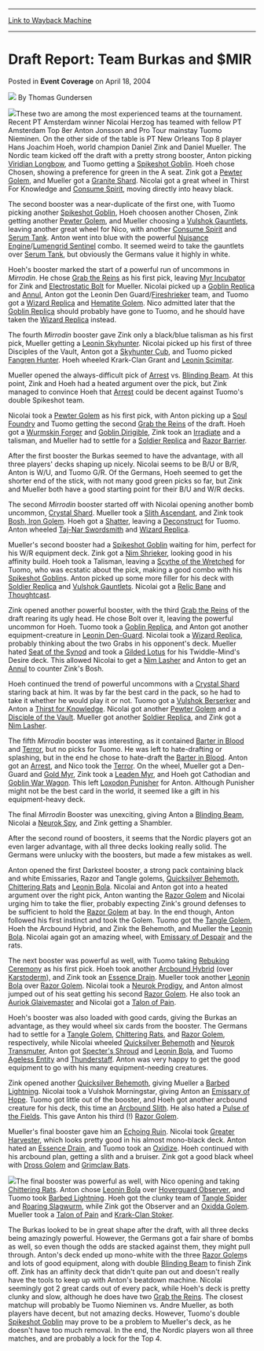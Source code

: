 
---
[Link to Wayback Machine](https://web.archive.org/web/20211203170058/https://magic.wizards.com/en/articles/archive/event-coverage/draft-report-team-burkas-and-mir-2004-04-18)

[_metadata_:author]:- "Thomas Gundersen"
[_metadata_:description]:- "These two are among the most experienced teams at the tournament. Recent PT Amsterdam winner Nicolai Herzog has teamed with fellow PT Amsterdam Top 8er Anton Jonsson and Pro Tour mainstay Tuomo Nieminen. On the other side of the table is PT New Orleans Top 8 player Hans Joachim Hoeh, world champion Daniel Zink and Daniel Mueller. The Nordic team kicked off the draft with a"
[_metadata_:generator]:- "Drupal 7 (http://drupal.org)"
[_metadata_:node]:- "536006"
[_metadata_:publish_date]:- "2004-04-18"
[_metadata_:source]:- "div-main-content"
[_metadata_:title]:- "Draft Report: Team Burkas and $MIR"
[_metadata_:wayback_capture_timestamp]:- "2021-12-03 17:00:58"
[_metadata_:wayback_raw_url]:- "https://web.archive.org/web/20211203170058id_/https://magic.wizards.com/en/articles/archive/event-coverage/draft-report-team-burkas-and-mir-2004-04-18"
[_metadata_:wayback_url]:- "https://magic.wizards.com/en/articles/archive/event-coverage/draft-report-team-burkas-and-mir-2004-04-18"
---


Draft Report: Team Burkas and $MIR
==================================



 Posted in **Event Coverage**
 on April 18, 2004 






![](https://media.magic.wizards.com/styles/auth_small/public/generic-avatar-150_99.png)
By Thomas Gundersen











![](https://media.magic.wizards.com/image_legacy_migration/sideboard/images/gpboc04/dr3_1.jpg)These two are among the most experienced teams at the tournament. Recent PT Amsterdam winner Nicolai Herzog has teamed with fellow PT Amsterdam Top 8er Anton Jonsson and Pro Tour mainstay Tuomo Nieminen. On the other side of the table is PT New Orleans Top 8 player Hans Joachim Hoeh, world champion Daniel Zink and Daniel Mueller. The Nordic team kicked off the draft with a pretty strong booster, Anton picking [Viridian Longbow](https://gatherer.wizards.com/Pages/Card/Details.aspx?name=Viridian+Longbow), and Tuomo getting a [Spikeshot Goblin](https://gatherer.wizards.com/Pages/Card/Details.aspx?name=Spikeshot+Goblin). Hoeh chose Chosen, showing a preference for green in the A seat. Zink got a [Pewter Golem](https://gatherer.wizards.com/Pages/Card/Details.aspx?name=Pewter+Golem), and Mueller got a [Granite Shard](https://gatherer.wizards.com/Pages/Card/Details.aspx?name=Granite+Shard). Nicolai got a great wheel in Thirst For Knowledge and [Consume Spirit](https://gatherer.wizards.com/Pages/Card/Details.aspx?name=Consume+Spirit), moving directly into heavy black. 


The second booster was a near-duplicate of the first one, with Tuomo picking another [Spikeshot Goblin](https://gatherer.wizards.com/Pages/Card/Details.aspx?name=Spikeshot+Goblin), Hoeh choosen another Chosen, Zink getting another [Pewter Golem](https://gatherer.wizards.com/Pages/Card/Details.aspx?name=Pewter+Golem), and Mueller choosing a [Vulshok Gauntlets](https://gatherer.wizards.com/Pages/Card/Details.aspx?name=Vulshok+Gauntlets), leaving another great wheel for Nico, with another [Consume Spirit](https://gatherer.wizards.com/Pages/Card/Details.aspx?name=Consume+Spirit) and [Serum Tank](https://gatherer.wizards.com/Pages/Card/Details.aspx?name=Serum+Tank). Anton went into blue with the powerful [Nuisance Engine](https://gatherer.wizards.com/Pages/Card/Details.aspx?name=Nuisance+Engine)/[Lumengrid Sentinel](https://gatherer.wizards.com/Pages/Card/Details.aspx?name=Lumengrid+Sentinel) combo. It seemed weird to take the gauntlets over [Serum Tank](https://gatherer.wizards.com/Pages/Card/Details.aspx?name=Serum+Tank), but obviously the Germans value it highly in white.


Hoeh's booster marked the start of a powerful run of uncommons in *Mirrodin*. He chose [Grab the Reins](https://gatherer.wizards.com/Pages/Card/Details.aspx?name=Grab+the+Reins) as his first pick, leaving [Myr Incubator](https://gatherer.wizards.com/Pages/Card/Details.aspx?name=Myr+Incubator) for Zink and [Electrostatic Bolt](https://gatherer.wizards.com/Pages/Card/Details.aspx?name=Electrostatic+Bolt) for Mueller. Nicolai picked up a [Goblin Replica](https://gatherer.wizards.com/Pages/Card/Details.aspx?name=Goblin+Replica) and [Annul](https://gatherer.wizards.com/Pages/Card/Details.aspx?name=Annul), Anton got the Leonin Den Guard/[Fireshrieker](https://gatherer.wizards.com/Pages/Card/Details.aspx?name=Fireshrieker) team, and Tuomo got a [Wizard Replica](https://gatherer.wizards.com/Pages/Card/Details.aspx?name=Wizard+Replica) and [Hematite Golem](https://gatherer.wizards.com/Pages/Card/Details.aspx?name=Hematite+Golem). Nico admitted later that the [Goblin Replica](https://gatherer.wizards.com/Pages/Card/Details.aspx?name=Goblin+Replica) should probably have gone to Tuomo, and he should have taken the [Wizard Replica](https://gatherer.wizards.com/Pages/Card/Details.aspx?name=Wizard+Replica) instead. 


The fourth *Mirrodin* booster gave Zink only a black/blue talisman as his first pick, Mueller getting a [Leonin Skyhunter](https://gatherer.wizards.com/Pages/Card/Details.aspx?name=Leonin+Skyhunter). Nicolai picked up his first of three Disciples of the Vault, Anton got a [Skyhunter Cub](https://gatherer.wizards.com/Pages/Card/Details.aspx?name=Skyhunter+Cub), and Tuomo picked [Fangren Hunter](https://gatherer.wizards.com/Pages/Card/Details.aspx?name=Fangren+Hunter). Hoeh wheeled Krark-Clan Grant and [Leonin Scimitar](https://gatherer.wizards.com/Pages/Card/Details.aspx?name=Leonin+Scimitar). 


Mueller opened the always-difficult pick of [Arrest](https://gatherer.wizards.com/Pages/Card/Details.aspx?name=Arrest) vs. [Blinding Beam](https://gatherer.wizards.com/Pages/Card/Details.aspx?name=Blinding+Beam). At this point, Zink and Hoeh had a heated argument over the pick, but Zink managed to convince Hoeh that [Arrest](https://gatherer.wizards.com/Pages/Card/Details.aspx?name=Arrest) could be decent against Tuomo's double Spikeshot team. 


Nicolai took a [Pewter Golem](https://gatherer.wizards.com/Pages/Card/Details.aspx?name=Pewter+Golem) as his first pick, with Anton picking up a [Soul Foundry](https://gatherer.wizards.com/Pages/Card/Details.aspx?name=Soul+Foundry) and Tuomo getting the second [Grab the Reins](https://gatherer.wizards.com/Pages/Card/Details.aspx?name=Grab+the+Reins) of the draft. Hoeh got a [Wurmskin Forger](https://gatherer.wizards.com/Pages/Card/Details.aspx?name=Wurmskin+Forger) and [Goblin Dirigible](https://gatherer.wizards.com/Pages/Card/Details.aspx?name=Goblin+Dirigible), Zink took an [Irradiate](https://gatherer.wizards.com/Pages/Card/Details.aspx?name=Irradiate) and a talisman, and Mueller had to settle for a [Soldier Replica](https://gatherer.wizards.com/Pages/Card/Details.aspx?name=Soldier+Replica) and [Razor Barrier](https://gatherer.wizards.com/Pages/Card/Details.aspx?name=Razor+Barrier).


After the first booster the Burkas seemed to have the advantage, with all three players' decks shaping up nicely. Nicolai seems to be B/U or B/R, Anton is W/U, and Tuomo G/R. Of the Germans, Hoeh seemed to get the shorter end of the stick, with not many good green picks so far, but Zink and Mueller both have a good starting point for their B/U and W/R decks.


The second *Mirrodin* booster started off with Nicolai opening another bomb uncommon, [Crystal Shard](https://gatherer.wizards.com/Pages/Card/Details.aspx?name=Crystal+Shard). Mueller took a [Slith Ascendant](https://gatherer.wizards.com/Pages/Card/Details.aspx?name=Slith+Ascendant), and Zink took [Bosh, Iron Golem](https://gatherer.wizards.com/Pages/Card/Details.aspx?name=Bosh%2C+Iron+Golem). Hoeh got a [Shatter](https://gatherer.wizards.com/Pages/Card/Details.aspx?name=Shatter), leaving a [Deconstruct](https://gatherer.wizards.com/Pages/Card/Details.aspx?name=Deconstruct) for Tuomo. Anton wheeled [Taj-Nar Swordsmith](https://gatherer.wizards.com/Pages/Card/Details.aspx?name=Taj-Nar+Swordsmith) and [Wizard Replica](https://gatherer.wizards.com/Pages/Card/Details.aspx?name=Wizard+Replica). 


Mueller's second booster had a [Spikeshot Goblin](https://gatherer.wizards.com/Pages/Card/Details.aspx?name=Spikeshot+Goblin) waiting for him, perfect for his W/R equipment deck. Zink got a [Nim Shrieker](https://gatherer.wizards.com/Pages/Card/Details.aspx?name=Nim+Shrieker), looking good in his affinity build. Hoeh took a Talisman, leaving a [Scythe of the Wretched](https://gatherer.wizards.com/Pages/Card/Details.aspx?name=Scythe+of+the+Wretched) for Tuomo, who was ecstatic about the pick, making a good combo with his [Spikeshot Goblin](https://gatherer.wizards.com/Pages/Card/Details.aspx?name=Spikeshot+Goblin)s. Anton picked up some more filler for his deck with [Soldier Replica](https://gatherer.wizards.com/Pages/Card/Details.aspx?name=Soldier+Replica) and [Vulshok Gauntlets](https://gatherer.wizards.com/Pages/Card/Details.aspx?name=Vulshok+Gauntlets). Nicolai got a [Relic Bane](https://gatherer.wizards.com/Pages/Card/Details.aspx?name=Relic+Bane) and [Thoughtcast](https://gatherer.wizards.com/Pages/Card/Details.aspx?name=Thoughtcast). 


Zink opened another powerful booster, with the third [Grab the Reins](https://gatherer.wizards.com/Pages/Card/Details.aspx?name=Grab+the+Reins) of the draft rearing its ugly head. He chose Bolt over it, leaving the powerful uncommon for Hoeh. Tuomo took a [Goblin Replica](https://gatherer.wizards.com/Pages/Card/Details.aspx?name=Goblin+Replica), and Anton got another equipment-creature in [Leonin Den-Guard](https://gatherer.wizards.com/Pages/Card/Details.aspx?name=Leonin+Den-Guard). Nicolai took a [Wizard Replica](https://gatherer.wizards.com/Pages/Card/Details.aspx?name=Wizard+Replica), probably thinking about the two Grabs in his opponent's deck. Mueller hated [Seat of the Synod](https://gatherer.wizards.com/Pages/Card/Details.aspx?name=Seat+of+the+Synod) and took a [Gilded Lotus](https://gatherer.wizards.com/Pages/Card/Details.aspx?name=Gilded+Lotus) for his Twiddle-Mind's Desire deck. This allowed Nicolai to get a [Nim Lasher](https://gatherer.wizards.com/Pages/Card/Details.aspx?name=Nim+Lasher) and Anton to get an [Annul](https://gatherer.wizards.com/Pages/Card/Details.aspx?name=Annul) to counter Zink's Bosh. 


Hoeh continued the trend of powerful uncommons with a [Crystal Shard](https://gatherer.wizards.com/Pages/Card/Details.aspx?name=Crystal+Shard) staring back at him. It was by far the best card in the pack, so he had to take it whether he would play it or not. Tuomo got a [Vulshok Berserker](https://gatherer.wizards.com/Pages/Card/Details.aspx?name=Vulshok+Berserker) and Anton a [Thirst for Knowledge](https://gatherer.wizards.com/Pages/Card/Details.aspx?name=Thirst+for+Knowledge). Nicolai got another [Pewter Golem](https://gatherer.wizards.com/Pages/Card/Details.aspx?name=Pewter+Golem) and a [Disciple of the Vault](https://gatherer.wizards.com/Pages/Card/Details.aspx?name=Disciple+of+the+Vault). Mueller got another [Soldier Replica](https://gatherer.wizards.com/Pages/Card/Details.aspx?name=Soldier+Replica), and Zink got a [Nim Lasher](https://gatherer.wizards.com/Pages/Card/Details.aspx?name=Nim+Lasher). 


The fifth *Mirrodin* booster was interesting, as it contained [Barter in Blood](https://gatherer.wizards.com/Pages/Card/Details.aspx?name=Barter+in+Blood) and [Terror](https://gatherer.wizards.com/Pages/Card/Details.aspx?name=Terror), but no picks for Tuomo. He was left to hate-drafting or splashing, but in the end he chose to hate-draft the [Barter in Blood](https://gatherer.wizards.com/Pages/Card/Details.aspx?name=Barter+in+Blood). Anton got an [Arrest](https://gatherer.wizards.com/Pages/Card/Details.aspx?name=Arrest), and Nico took the [Terror](https://gatherer.wizards.com/Pages/Card/Details.aspx?name=Terror). On the wheel, Mueller got a Den-Guard and [Gold Myr](https://gatherer.wizards.com/Pages/Card/Details.aspx?name=Gold+Myr), Zink took a [Leaden Myr](https://gatherer.wizards.com/Pages/Card/Details.aspx?name=Leaden+Myr), and Hoeh got Cathodian and [Goblin War Wagon](https://gatherer.wizards.com/Pages/Card/Details.aspx?name=Goblin+War+Wagon). This left [Loxodon Punisher](https://gatherer.wizards.com/Pages/Card/Details.aspx?name=Loxodon+Punisher) for Anton. Although Punisher might not be the best card in the world, it seemed like a gift in his equipment-heavy deck.


The final *Mirrodin* Booster was unexciting, giving Anton a [Blinding Beam](https://gatherer.wizards.com/Pages/Card/Details.aspx?name=Blinding+Beam), Nicolai a [Neurok Spy](https://gatherer.wizards.com/Pages/Card/Details.aspx?name=Neurok+Spy), and Zink getting a Shambler.


After the second round of boosters, it seems that the Nordic players got an even larger advantage, with all three decks looking really solid. The Germans were unlucky with the boosters, but made a few mistakes as well.


Anton opened the first Darksteel booster, a strong pack containing black and white Emissaries, Razor and Tangle golems, [Quicksilver Behemoth](https://gatherer.wizards.com/Pages/Card/Details.aspx?name=Quicksilver+Behemoth), [Chittering Rats](https://gatherer.wizards.com/Pages/Card/Details.aspx?name=Chittering+Rats) and [Leonin Bola](https://gatherer.wizards.com/Pages/Card/Details.aspx?name=Leonin+Bola). Nicolai and Anton got into a heated argument over the right pick, Anton wanting the [Razor Golem](https://gatherer.wizards.com/Pages/Card/Details.aspx?name=Razor+Golem) and Nicolai urging him to take the flier, probably expecting Zink's ground defenses to be sufficient to hold the [Razor Golem](https://gatherer.wizards.com/Pages/Card/Details.aspx?name=Razor+Golem) at bay. In the end though, Anton followed his first instinct and took the Golem. Tuomo got the [Tangle Golem](https://gatherer.wizards.com/Pages/Card/Details.aspx?name=Tangle+Golem), Hoeh the Arcbound Hybrid, and Zink the Behemoth, and Mueller the [Leonin Bola](https://gatherer.wizards.com/Pages/Card/Details.aspx?name=Leonin+Bola). Nicolai again got an amazing wheel, with [Emissary of Despair](https://gatherer.wizards.com/Pages/Card/Details.aspx?name=Emissary+of+Despair) and the rats. 


The next booster was powerful as well, with Tuomo taking [Rebuking Ceremony](https://gatherer.wizards.com/Pages/Card/Details.aspx?name=Rebuking+Ceremony) as his first pick. Hoeh took another [Arcbound Hybrid](https://gatherer.wizards.com/Pages/Card/Details.aspx?name=Arcbound+Hybrid+) (over [Karstoderm](https://gatherer.wizards.com/Pages/Card/Details.aspx?name=Karstoderm)), and Zink took an [Essence Drain](https://gatherer.wizards.com/Pages/Card/Details.aspx?name=Essence+Drain). Mueller took another [Leonin Bola](https://gatherer.wizards.com/Pages/Card/Details.aspx?name=Leonin+Bola) over [Razor Golem](https://gatherer.wizards.com/Pages/Card/Details.aspx?name=Razor+Golem). Nicolai took a [Neurok Prodigy](https://gatherer.wizards.com/Pages/Card/Details.aspx?name=Neurok+Prodigy), and Anton almost jumped out of his seat getting his second [Razor Golem](https://gatherer.wizards.com/Pages/Card/Details.aspx?name=Razor+Golem). He also took an [Auriok Glaivemaster](https://gatherer.wizards.com/Pages/Card/Details.aspx?name=Auriok+Glaivemaster) and Nicolai got a [Talon of Pain](https://gatherer.wizards.com/Pages/Card/Details.aspx?name=Talon+of+Pain). 


Hoeh's booster was also loaded with good cards, giving the Burkas an advantage, as they would wheel six cards from the booster. The Germans had to settle for a [Tangle Golem](https://gatherer.wizards.com/Pages/Card/Details.aspx?name=Tangle+Golem), [Chittering Rats](https://gatherer.wizards.com/Pages/Card/Details.aspx?name=Chittering+Rats), and [Razor Golem](https://gatherer.wizards.com/Pages/Card/Details.aspx?name=Razor+Golem), respectively, while Nicolai wheeled [Quicksilver Behemoth](https://gatherer.wizards.com/Pages/Card/Details.aspx?name=Quicksilver+Behemoth) and [Neurok Transmuter](https://gatherer.wizards.com/Pages/Card/Details.aspx?name=Neurok+Transmuter), Anton got [Specter's Shroud](https://gatherer.wizards.com/Pages/Card/Details.aspx?name=Specter%27s+Shroud) and [Leonin Bola](https://gatherer.wizards.com/Pages/Card/Details.aspx?name=Leonin+Bola), and Tuomo [Ageless Entity](https://gatherer.wizards.com/Pages/Card/Details.aspx?name=Ageless+Entity) and [Thunderstaff](https://gatherer.wizards.com/Pages/Card/Details.aspx?name=Thunderstaff). Anton was very happy to get the good equipment to go with his many equipment-needing creatures.


Zink opened another [Quicksilver Behemoth](https://gatherer.wizards.com/Pages/Card/Details.aspx?name=Quicksilver+Behemoth), giving Mueller a [Barbed Lightning](https://gatherer.wizards.com/Pages/Card/Details.aspx?name=Barbed+Lightning). Nicolai took a Vulshok Morningstar, giving Anton an [Emissary of Hope](https://gatherer.wizards.com/Pages/Card/Details.aspx?name=Emissary+of+Hope). Tuomo got little out of the booster, and Hoeh got another arcbound creature for his deck, this time an [Arcbound Slith](https://gatherer.wizards.com/Pages/Card/Details.aspx?name=Arcbound+Slith). He also hated a [Pulse of the Fields](https://gatherer.wizards.com/Pages/Card/Details.aspx?name=Pulse+of+the+Fields). This gave Anton his third (!) [Razor Golem](https://gatherer.wizards.com/Pages/Card/Details.aspx?name=Razor+Golem). 


Mueller's final booster gave him an [Echoing Ruin](https://gatherer.wizards.com/Pages/Card/Details.aspx?name=Echoing+Ruin). Nicolai took [Greater Harvester](https://gatherer.wizards.com/Pages/Card/Details.aspx?name=Greater+Harvester), which looks pretty good in his almost mono-black deck. Anton hated an [Essence Drain](https://gatherer.wizards.com/Pages/Card/Details.aspx?name=Essence+Drain), and Tuomo took an [Oxidize](https://gatherer.wizards.com/Pages/Card/Details.aspx?name=Oxidize). Hoeh continued with his arcbound plan, getting a slith and a bruiser. Zink got a good black wheel with [Dross Golem](https://gatherer.wizards.com/Pages/Card/Details.aspx?name=Dross+Golem) and [Grimclaw Bats](https://gatherer.wizards.com/Pages/Card/Details.aspx?name=Grimclaw+Bats).


![](https://media.magic.wizards.com/image_legacy_migration/sideboard/images/gpboc04/dr3_2.jpg)The final booster was powerful as well, with Nico opening and taking [Chittering Rats](https://gatherer.wizards.com/Pages/Card/Details.aspx?name=Chittering+Rats). Anton chose [Leonin Bola](https://gatherer.wizards.com/Pages/Card/Details.aspx?name=Leonin+Bola) over [Hoverguard Observer](https://gatherer.wizards.com/Pages/Card/Details.aspx?name=Hoverguard+Observer), and Tuomo took [Barbed Lightning](https://gatherer.wizards.com/Pages/Card/Details.aspx?name=Barbed+Lightning). Hoeh got the clunky team of [Tangle Spider](https://gatherer.wizards.com/Pages/Card/Details.aspx?name=Tangle+Spider) and [Roaring Slagwurm](https://gatherer.wizards.com/Pages/Card/Details.aspx?name=Roaring+Slagwurm), while Zink got the Observer and an [Oxidda Golem](https://gatherer.wizards.com/Pages/Card/Details.aspx?name=Oxidda+Golem). Mueller took a [Talon of Pain](https://gatherer.wizards.com/Pages/Card/Details.aspx?name=Talon+of+Pain) and [Krark-Clan Stoker](https://gatherer.wizards.com/Pages/Card/Details.aspx?name=Krark-Clan+Stoker). 


The Burkas looked to be in great shape after the draft, with all three decks being amazingly powerful. However, the Germans got a fair share of bombs as well, so even though the odds are stacked against them, they might pull through. Anton's deck ended up mono-white with the three [Razor Golem](https://gatherer.wizards.com/Pages/Card/Details.aspx?name=Razor+Golem)s and lots of good equipment, along with double [Blinding Beam](https://gatherer.wizards.com/Pages/Card/Details.aspx?name=Blinding+Beam) to finish Zink off. Zink has an affinity deck that didn't quite pan out and doesn't really have the tools to keep up with Anton's beatdown machine. Nicolai seemingly got 2 great cards out of every pack, while Hoeh's deck is pretty clunky and slow, although he does have two [Grab the Reins](https://gatherer.wizards.com/Pages/Card/Details.aspx?name=Grab+the+Reins). The closest matchup will probably be Tuomo Nieminen vs. Andre Mueller, as both players have decent, but not amazing decks. However, Tuomo's double [Spikeshot Goblin](https://gatherer.wizards.com/Pages/Card/Details.aspx?name=Spikeshot+Goblin) may prove to be a problem to Mueller's deck, as he doesn't have too much removal. In the end, the Nordic players won all three matches, and are probably a lock for the Top 4.







